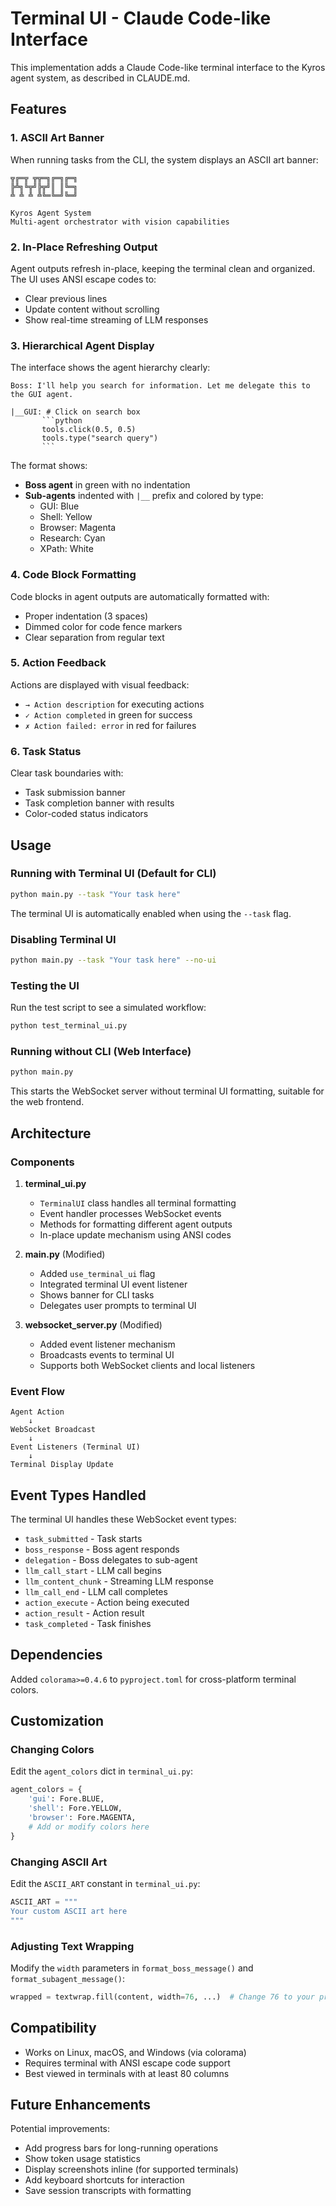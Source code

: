 # Terminal UI - Claude Code-like Interface

This implementation adds a Claude Code-like terminal interface to the Kyros agent system, as described in CLAUDE.md.

## Features

### 1. ASCII Art Banner
When running tasks from the CLI, the system displays an ASCII art banner:

```
╦╔═╦ ╦╦═╗╔═╗╔═╗
╠╩╗╚╦╝╠╦╝║ ║╚═╗
╩ ╩ ╩ ╩╚═╚═╝╚═╝

Kyros Agent System
Multi-agent orchestrator with vision capabilities
```

### 2. In-Place Refreshing Output
Agent outputs refresh in-place, keeping the terminal clean and organized. The UI uses ANSI escape codes to:
- Clear previous lines
- Update content without scrolling
- Show real-time streaming of LLM responses

### 3. Hierarchical Agent Display
The interface shows the agent hierarchy clearly:

```
Boss: I'll help you search for information. Let me delegate this to the GUI agent.

|__GUI: # Click on search box
       ```python
       tools.click(0.5, 0.5)
       tools.type("search query")
       ```
```

The format shows:
- **Boss agent** in green with no indentation
- **Sub-agents** indented with `|__` prefix and colored by type:
  - GUI: Blue
  - Shell: Yellow
  - Browser: Magenta
  - Research: Cyan
  - XPath: White

### 4. Code Block Formatting
Code blocks in agent outputs are automatically formatted with:
- Proper indentation (3 spaces)
- Dimmed color for code fence markers
- Clear separation from regular text

### 5. Action Feedback
Actions are displayed with visual feedback:
- `→ Action description` for executing actions
- `✓ Action completed` in green for success
- `✗ Action failed: error` in red for failures

### 6. Task Status
Clear task boundaries with:
- Task submission banner
- Task completion banner with results
- Color-coded status indicators

## Usage

### Running with Terminal UI (Default for CLI)

```bash
python main.py --task "Your task here"
```

The terminal UI is automatically enabled when using the `--task` flag.

### Disabling Terminal UI

```bash
python main.py --task "Your task here" --no-ui
```

### Testing the UI

Run the test script to see a simulated workflow:

```bash
python test_terminal_ui.py
```

### Running without CLI (Web Interface)

```bash
python main.py
```

This starts the WebSocket server without terminal UI formatting, suitable for the web frontend.

## Architecture

### Components

1. **terminal_ui.py**
   - `TerminalUI` class handles all terminal formatting
   - Event handler processes WebSocket events
   - Methods for formatting different agent outputs
   - In-place update mechanism using ANSI codes

2. **main.py** (Modified)
   - Added `use_terminal_ui` flag
   - Integrated terminal UI event listener
   - Shows banner for CLI tasks
   - Delegates user prompts to terminal UI

3. **websocket_server.py** (Modified)
   - Added event listener mechanism
   - Broadcasts events to terminal UI
   - Supports both WebSocket clients and local listeners

### Event Flow

```
Agent Action
    ↓
WebSocket Broadcast
    ↓
Event Listeners (Terminal UI)
    ↓
Terminal Display Update
```

## Event Types Handled

The terminal UI handles these WebSocket event types:

- `task_submitted` - Task starts
- `boss_response` - Boss agent responds
- `delegation` - Boss delegates to sub-agent
- `llm_call_start` - LLM call begins
- `llm_content_chunk` - Streaming LLM response
- `llm_call_end` - LLM call completes
- `action_execute` - Action being executed
- `action_result` - Action result
- `task_completed` - Task finishes

## Dependencies

Added `colorama>=0.4.6` to `pyproject.toml` for cross-platform terminal colors.

## Customization

### Changing Colors

Edit the `agent_colors` dict in `terminal_ui.py`:

```python
agent_colors = {
    'gui': Fore.BLUE,
    'shell': Fore.YELLOW,
    'browser': Fore.MAGENTA,
    # Add or modify colors here
}
```

### Changing ASCII Art

Edit the `ASCII_ART` constant in `terminal_ui.py`:

```python
ASCII_ART = """
Your custom ASCII art here
"""
```

### Adjusting Text Wrapping

Modify the `width` parameters in `format_boss_message()` and `format_subagent_message()`:

```python
wrapped = textwrap.fill(content, width=76, ...)  # Change 76 to your preferred width
```

## Compatibility

- Works on Linux, macOS, and Windows (via colorama)
- Requires terminal with ANSI escape code support
- Best viewed in terminals with at least 80 columns

## Future Enhancements

Potential improvements:
- Add progress bars for long-running operations
- Show token usage statistics
- Display screenshots inline (for supported terminals)
- Add keyboard shortcuts for interaction
- Save session transcripts with formatting
